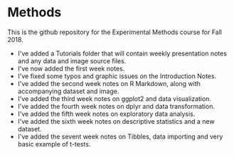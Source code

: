 # Methods
This is the github repository for the Experimental Methods course for Fall 2018. 

* I've added a Tutorials folder that will contain weekly presentation notes and any data and image source files. 
* I've now added the first week notes. 
* I've fixed some typos and graphic issues on the Introduction Notes.
* I've added the second week notes on R Markdown, along with accompanying dataset and image.
* I've added the third week notes on ggplot2 and data visualization.
* I've added the fourth week notes on dplyr and data transformation.
* I've added the fifth week notes on exploratory data analysis.
* I've added the sixth week notes on descriptive statistics and a new dataset.
* I've added the sevent week notes on Tibbles, data importing and very basic example of t-tests.
